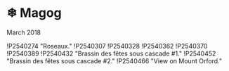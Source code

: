 # ❄ Magog
March 2018

!P2540274 "Roseaux."
!P2540307
!P2540328
!P2540362
!P2540370
!P2540389
!P2540432 "Brassin des fêtes sous cascade #1."
!P2540452 "Brassin des fêtes sous cascade #2."
!P2540466 "View on Mount Orford."
